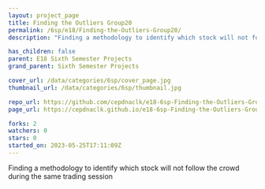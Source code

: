 ```yaml
---
layout: project_page
title: Finding the Outliers Group20
permalink: /6sp/e18/Finding-the-Outliers-Group20/
description: "Finding a methodology to identify which stock will not follow the crowd during the same trading session"

has_children: false
parent: E18 Sixth Semester Projects
grand_parent: Sixth Semester Projects

cover_url: /data/categories/6sp/cover_page.jpg
thumbnail_url: /data/categories/6sp/thumbnail.jpg

repo_url: https://github.com/cepdnaclk/e18-6sp-Finding-the-Outliers-Group20
page_url: https://cepdnaclk.github.io/e18-6sp-Finding-the-Outliers-Group20

forks: 2
watchers: 0
stars: 0
started_on: 2023-05-25T17:11:09Z
---
```

Finding a methodology to identify which stock will not follow the crowd during the same trading session

